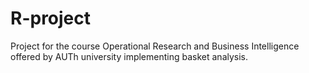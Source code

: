 # R-project
Project for the course Operational Research and Business Intelligence offered by AUTh university implementing basket analysis.
